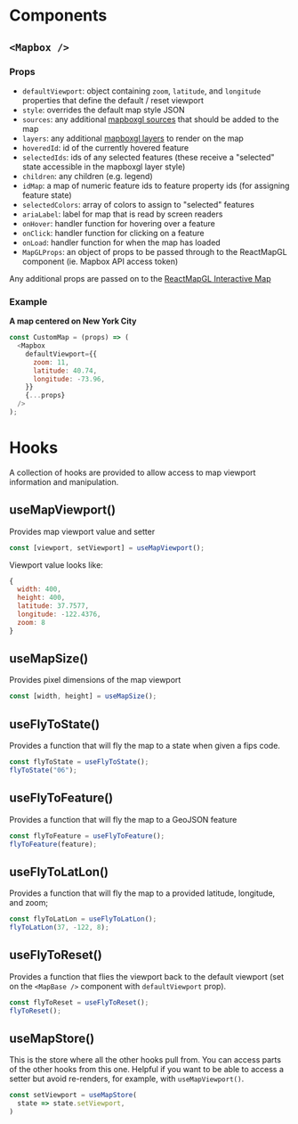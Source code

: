 # Components

## `<Mapbox />`

### Props

- `defaultViewport`: object containing `zoom`, `latitude`, and `longitude` properties that define the default / reset viewport
- `style`: overrides the default map style JSON
- `sources`: any additional [mapboxgl sources](https://docs.mapbox.com/mapbox-gl-js/style-spec/sources/) that should be added to the map
- `layers`: any additional [mapboxgl layers](https://docs.mapbox.com/mapbox-gl-js/style-spec/layers/) to render on the map
- `hoveredId`: id of the currently hovered feature
- `selectedIds`: ids of any selected features (these receive a "selected" state accessible in the mapboxgl layer style)
- `children`: any children (e.g. legend)
- `idMap`: a map of numeric feature ids to feature property ids (for assigning feature state)
- `selectedColors`: array of colors to assign to "selected" features
- `ariaLabel`: label for map that is read by screen readers
- `onHover`: handler function for hovering over a feature
- `onClick`: handler function for clicking on a feature
- `onLoad`: handler function for when the map has loaded
- `MapGLProps`: an object of props to be passed through to the ReactMapGL component (ie. Mapbox API access token)

Any additional props are passed on to the [ReactMapGL Interactive Map](https://visgl.github.io/react-map-gl/docs/api-reference/interactive-map)

### Example

**A map centered on New York City**

```js
const CustomMap = (props) => (
  <Mapbox
    defaultViewport={{
      zoom: 11,
      latitude: 40.74,
      longitude: -73.96,
    }}
    {...props}
  />
);
```

# Hooks

A collection of hooks are provided to allow access to map viewport information and manipulation.

## useMapViewport()

Provides map viewport value and setter

```js
const [viewport, setViewport] = useMapViewport();
```

Viewport value looks like:

```js
{
  width: 400,
  height: 400,
  latitude: 37.7577,
  longitude: -122.4376,
  zoom: 8
}
```

## useMapSize()

Provides pixel dimensions of the map viewport

```js
const [width, height] = useMapSize();
```

## useFlyToState()

Provides a function that will fly the map to a state when given a fips code.

```js
const flyToState = useFlyToState();
flyToState("06");
```

## useFlyToFeature()

Provides a function that will fly the map to a GeoJSON feature

```js
const flyToFeature = useFlyToFeature();
flyToFeature(feature);
```

## useFlyToLatLon()

Provides a function that will fly the map to a provided latitude, longitude, and zoom;

```js
const flyToLatLon = useFlyToLatLon();
flyToLatLon(37, -122, 8);
```

## useFlyToReset()

Provides a function that flies the viewport back to the default viewport (set on the `<MapBase />` component with `defaultViewport` prop).

```js
const flyToReset = useFlyToReset();
flyToReset();
```

## useMapStore()

This is the store where all the other hooks pull from. You can access parts of the other hooks from this one. Helpful if you want to be able to access a setter but avoid re-renders, for example, with `useMapViewport()`.

```js
const setViewport = useMapStore(
  state => state.setViewport,
)
```
